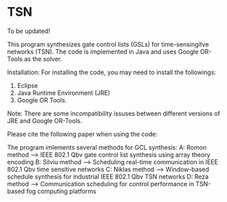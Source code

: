 # TSN
To be updated!


This program synthesizes gate control lists (GSLs) for time-sensingitve networks (TSN).
The code is implemented in Java and uses Google OR-Tools as the solver.

Installation:
For installing the code, you may need to install the followings:
1. Eclipse
2. Java Runtime Environment (JRE)
3. Google OR Tools.

Note: There are some incompatibility issuses between different versions of JRE and Google OR-Tools.

Please cite the following paper when using the code:

The program imlements several methods for GCL synthesis:
A: Romon method --> IEEE 802.1 Qbv gate control list synthesis using array theory encoding
B: Silviu method --> Scheduling real-time communication in IEEE 802.1 Qbv time sensitive networks
C: Niklas method --> Window-based schedule synthesis for industrial IEEE 802.1 Qbv TSN networks
D: Reza method --> Communication scheduling for control performance in TSN-based fog computing platforms
